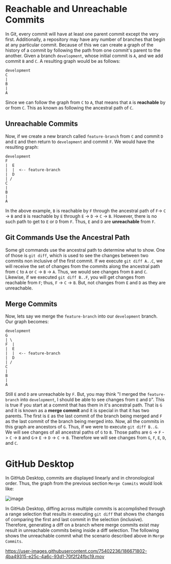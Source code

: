 # Reachable and Unreachable Commits

In Git, every commit will have at least one parent commit except the very first. Additionally, a repository may have any number of branches that begin at any particular commit. Because of this we can create a graph of the history of a commit by following the path from one commit's parent to the another. Given a branch `development`, whose initial commit is `A`, and we add commit `B` and `C`. A resulting graph would be as follows:

```
development
C
|
B
|
A
```

Since we can follow the graph from `C` to `A`, that means that `A` is **reachable** by or from `C`. This as known as following the ancestral path of `C`.

## Unreachable Commits
Now, if we create a new branch called `feature-branch` from `C` and commit `D` and `E` and then return to `development` and commit `F`. We would have the resulting graph:
```
development
F
|  E
|  |  <-- feature-branch
|  D
| /
C
|
B
|
A
```

In the above example, `B` is reachable by `F` through the ancestral path of `F`-> `C` -> `B`  and `B` is reachable by `E` through `E` -> `D` -> `C` -> `B`. However, there is no such path to get to `E` or `D` from `F`. Thus, `E` and `D` are **unreachable** from `F`.

## Git Commands Use the Ancestral Path
Some git commands use the ancestral path to determine what to show. One of those is `git diff`, which is used to see the changes between two commits non inclusive of the first commit. If we execute `git diff A..C`, we will receive the set of changes from the commits along the ancestral path from `C` to `A` or `C` -> `B` -> `A`. Thus, we would see changes from `B` and `C`. Likewise, if we executed `git diff B..F`, you will get changes from reachable from `F`; thus, `F` -> `C` -> `B`. But, not changes from `E` and `D` as they are unreachable.

## Merge Commits
Now, lets say we merge the `feature-branch` into our `development` branch. Our graph becomes:
```
development
G
| \
F  |
|  E
|  |  <-- feature-branch
|  D
| /
C
|
B
|
A
```

Still `E` and `D` are unreachable by `F`. But, you may think "I merged the `feature-branch` into `development`, I should be able to see changes from `E` and `D`". This is true if you start at a commit that has them in it's ancestral path. That is `G` and it is known as a **merge commit** and it is special in that it has two parents. The first is `E` as the last commit of the branch being merged and `F` as the last commit of the branch being merged into. Now, all the commits in this graph are ancestors of `G`. Thus, if we were to execute `git diff B..G`. We will see changes of all ancestral paths of `G` to `B`. Those paths are `G` -> `F` -> `C` -> `B` and `G`-> `E` -> `D` -> `C` -> `B`. Therefore we will see changes from `G`, `F`, `E`, `D`, and `C`.

# GitHub Desktop
In GitHub Desktop, commits are displayed linearly and in chronological order. Thus, the graph from the previous section `Merge Commits` would look like:

![image](https://user-images.githubusercontent.com/75402236/186673232-8100fe29-4351-4a20-a96a-6043dd8d351d.png)

In GitHub Desktop, diffing across multiple commits is accomplished through a range selection that results in executing `git diff` that shows the changes of comparing the first and last commit in the selection (inclusive). Therefore, generating a diff on a branch where merge commits exist may result in unreachable commits being inside a diff selection. The following shows the unreachable commit what the scenario described above in `Merge Commits`.

https://user-images.githubusercontent.com/75402236/186671802-4ba49315-e25c-4a6c-93d1-70f2f24fbc19.mov






